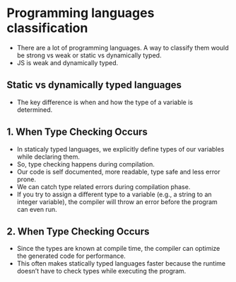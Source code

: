 # Programming languages classification

- There are a lot of programming languages. A way to classify them would be strong vs weak or static vs dynamically typed.
- JS is weak and dynamically typed.

## Static vs dynamically typed languages

- The key difference is when and how the type of a variable is determined.


## 1. When Type Checking Occurs

- In staticaly typed languages, we explicitly define types of our variables while declaring them.
- So, type checking happens during compilation.
- Our code is self documented, more readable, type safe and less error prone.
- We can catch type related errors during compilation phase.
- If you try to assign a different type to a variable (e.g., a string to an integer variable), the compiler will throw an error before the program can even run.

## 2. When Type Checking Occurs

- Since the types are known at compile time, the compiler can optimize the generated code for performance.
- This often makes statically typed languages faster because the runtime doesn’t have to check types while executing the program.

